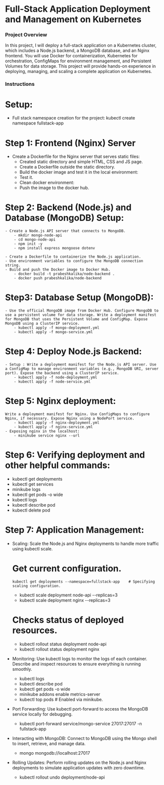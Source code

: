 # Full-Stack Application Deployment and Management on Kubernetes


### **Project Overview**

In this project, I will deploy a full-stack application on a Kubernetes cluster, which includes a Node.js backend, a MongoDB database, and an Nginx frontend. You will use Docker for containerization, Kubernetes for orchestration, ConfigMaps for environment management, and Persistent Volumes for data storage. This project will provide hands-on experience in deploying, managing, and scaling a complete application on Kubernetes.


### Instructions
# Setup:
- Full stack namespace creation for the project:
    kubectl create namespace fullstack-app

# Step 1: Frontend (Nginx) Server
- Create a Dockerfile for the Nginx server that serves static files:
    - Created static directory and simple HTML, CSS and JS page.
    - Create a Dockerfile outside the static directory. 
    - Build the docker image and test it in the local environment: 
    - Test it.
    - Clean docker environment:
    - Push the image to the docker hub.

# Step 2: Backend (Node.js) and Database (MongoDB) Setup:
    - Create a Node.js API server that connects to MongoDB.
        - mkdir mongo-node-api
        - cd mongo-node-api
        - npm init -y
        - npm install express mongoose dotenv

    - Create a Dockerfile to containerize the Node.js application.
    - Use environment variables to configure the MongoDB connection string.
    - Build and push the Docker image to Docker Hub.
        - docker build -t prabeshkalika/node-backend .
        - docker push prabeshkalika/node-backend

# Step3: Database Setup (MongoDB):
    - Use the official MongoDB image from Docker Hub. Configure MongoDB to use a persistent volume for data storage. Write a deployment manifest for MongoDB that uses the Persistent Volume and ConfigMap. Expose MongoDB using a ClusterIP service.
        - kubectl apply -f mongo-deployment.yml 
        - kubectl apply -f mongo-service.yml        

# Step 4: Deploy Node.js Backend:
    - Setup : Write a deployment manifest for the Node.js API server. Use a ConfigMap to manage environment variables (e.g., MongoDB URI, server port). Expose the backend using a ClusterIP service.
        - kubectl apply -f node-deployment.yml
        - kubectl apply -f node-service.yml


# Step 5: Nginx deployment:
    Write a deployment manifest for Nginx. Use ConfigMaps to configure Nginx, if necessary. Expose Nginx using a NodePort service.
        - kubectl apply -f nginx-deployment.yml
        - kubectl apply -f nginx-service.yml
    - Exposing nginx in the localhost:
        - minikube service nginx --url

# Step 6: Verifying deployment and other helpful commands:
- kubectl get deployments
- kubectl get services
- minikube logs
- kubectl get pods -o wide
- kubectl logs <pod-name>
- kubectl describe pod <pod-name>
- kubectl delete pod <pod-name>


# Step 7: Application Management:
- Scaling: Scale the Node.js and Nginx deployments to handle more traffic using kubectl scale.
    # Get current configuration.
      kubectl get deployments --namespace=fullstack-app    # Specifying scaling configuration.
    - kubectl scale deployment node-api --replicas=3
    - kubectl scale deployment nginx --replicas=3
    # Checks status of deployed resources.
    - kubectl rollout status deployment node-api
    - kubectl rollout status deployment nginx

- Monitoring: Use kubectl logs to monitor the logs of each container. Describe and inspect resources to ensure everything is running smoothly.
    - kubectl logs <pod-name>
    - kubectl describe pod <pod-name>
    - kubectl get pods -o wide
    - minikube addons enable metrics-server  
    - kubectl top pods # Enabled via minikube.
    
- Port Forwarding: Use kubectl port-forward to access the MongoDB service locally for debugging.
    - kubectl port-forward service/mongo-service 27017:27017 -n fullstack-app

- Interacting with MongoDB: Connect to MongoDB using the Mongo shell to insert, retrieve, and manage data.
    - mongo mongodb://localhost:27017

- Rolling Updates: Perform rolling updates on the Node.js and Nginx deployments to simulate application updates with zero downtime.
    - kubectl rollout undo deployment/node-api
